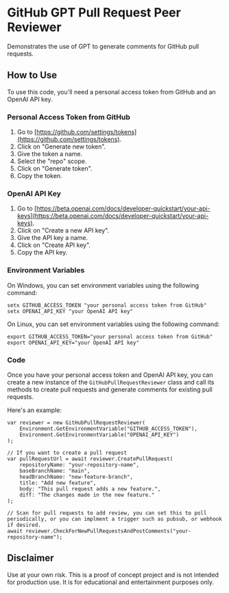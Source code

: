 # GitHub GPT Pull Request Peer Reviewer

Demonstrates the use of GPT to generate comments for GitHub pull requests. 

## How to Use

To use this code, you'll need a personal access token from GitHub and an OpenAI API key. 

### Personal Access Token from GitHub

1. Go to [https://github.com/settings/tokens](https://github.com/settings/tokens).
2. Click on "Generate new token".
3. Give the token a name.
4. Select the "repo" scope.
5. Click on "Generate token".
6. Copy the token.

### OpenAI API Key

1. Go to [https://beta.openai.com/docs/developer-quickstart/your-api-keys](https://beta.openai.com/docs/developer-quickstart/your-api-keys).
2. Click on "Create a new API key".
3. Give the API key a name.
4. Click on "Create API key".
5. Copy the API key.

### Environment Variables

On Windows, you can set environment variables using the following command:

```
setx GITHUB_ACCESS_TOKEN "your personal access token from GitHub"
setx OPENAI_API_KEY "your OpenAI API key"
```

On Linux, you can set environment variables using the following command:

```
export GITHUB_ACCESS_TOKEN="your personal access token from GitHub"
export OPENAI_API_KEY="your OpenAI API key"
```

### Code

Once you have your personal access token and OpenAI API key, you can create a new instance of the `GitHubPullRequestReviewer` class and call its methods to create pull requests and generate comments for existing pull requests. 

Here's an example:

```
var reviewer = new GitHubPullRequestReviewer(
    Environment.GetEnvironmentVariable("GITHUB_ACCESS_TOKEN"),
    Environment.GetEnvironmentVariable("OPENAI_API_KEY")
);

// If you want to create a pull request
var pullRequestUrl = await reviewer.CreatePullRequest(
    repositoryName: "your-repository-name",
    baseBranchName: "main",
    headBranchName: "new-feature-branch",
    title: "Add new feature",
    body: "This pull request adds a new feature.",
    diff: "The changes made in the new feature."
);

// Scan for pull requests to add review, you can set this to poll periodically, or you can implment a trigger such as pubsub, or webhook if desired.
await reviewer.CheckForNewPullRequestsAndPostComments("your-repository-name");
```

## Disclaimer

Use at your own risk. This is a proof of concept project and is not intended for production use. It is for educational and entertainment purposes only.
